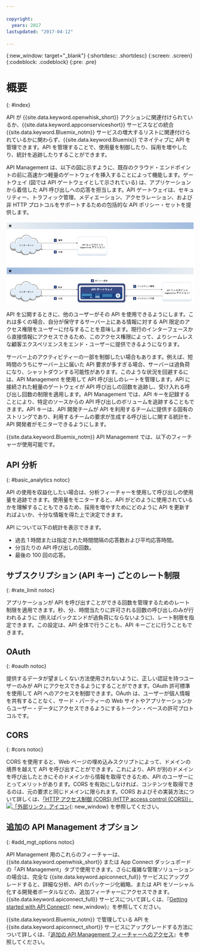 ```yaml
---

copyright:
  years: 2017
lastupdated: "2017-04-12"

---
```



{:new_window: target="_blank"}
{:shortdesc: .shortdesc}
{:screen: .screen}
{:codeblock: .codeblock}
{:pre: .pre}

# 概要
{: #index}

API が {{site.data.keyword.openwhisk_short}} アクションに関連付けられているか、{{site.data.keyword.appconserviceshort}} サービスなどの統合 {{site.data.keyword.Bluemix_notm}} サービスの増大するリストに関連付けられているかに関わらず、{{site.data.keyword.Bluemix}} でネイティブに API を管理できます。API を管理することで、使用量を制御したり、採用を増やしたり、統計を追跡したりすることができます。

API Management は、以下の図に示すように、既存のクラウド・エンドポイントの前に高速かつ軽量のゲートウェイを挿入することによって機能します。ゲートウェイ (図では API ゲートウェイとして示されている) は、アプリケーションから着信した API 呼び出しへの応答を担当します。API ゲートウェイは、セキュリティー、トラフィック管理、メディエーション、アクセラレーション、および非 HTTP プロトコルをサポートするための包括的な API ポリシー・セットを提供します。

![API ゲートウェイのフロー。](images/bluemix-native-apim-flow_ow.png "API Management のフロー。")

API を公開するときに、他のユーザーがその API を使用できるようにします。これは多くの場合、自分が保守するサーバー上にある情報に対する API 限定のアクセス権限をユーザーに付与することを意味します。現行のインターフェースから直接情報にアクセスできるため、このアクセス権限によって、よりシームレスな顧客エクスペリエンスをエンド・ユーザーに提供できるようになります。

サーバー上のアクティビティーの一部を制御したい場合もあります。例えば、短時間のうちにサーバー上に届いた API 要求が多すぎる場合、サーバーは過負荷になり、シャットダウンする可能性があります。このような状況を回避するには、API Management を使用して API 呼び出しのレートを管理します。API に接続された軽量のゲートウェイが API 呼び出しの回数を追跡し、受け入れる呼び出し回数の制限を適用します。API Management では、API キーを記録することにより、特定のソースからの API 呼び出しのボリュームを追跡することもできます。API キーは、API 開発チームが API を利用するチームに提供する固有のストリングであり、利用するチームの要求が生成する呼び出しに関する統計を、API 開発者がモニターできるようにします。  

{{site.data.keyword.Bluemix_notm}} API Management では、以下のフィーチャーが使用可能です。
## API 分析
{: #basic_analytics notoc}

API の使用を収益化したい場合は、分析フィーチャーを使用して呼び出しの使用量を追跡できます。使用量をモニターすると、API がどのように使用されているかを理解することもできるため、採用を増やすためにどのように API を更新すればよいか、十分な情報を得た上で決定できます。

API について以下の統計を表示できます。
* 過去 1 時間または指定された時間間隔の応答数および平均応答時間。
* 分当たりの API 呼び出しの回数。
* 最後の 100 回の応答。

## サブスクリプション (API キー) ごとのレート制限
{: #rate_limit notoc}

アプリケーションが API を呼び出すことができる回数を管理するためのレート制限を適用できます。秒、分、時間当たりに許可される回数の呼び出しのみが行われるように (例えばバックエンドが過負荷にならないように)、レート制限を指定できます。この設定は、API 全体で行うことも、API キーごとに行うこともできます。

## OAuth
{: #oauth notoc}

提供するデータが望ましくない方法使用されないように、正しい認証を持つユーザーのみが API にアクセスできるようにすることができます。OAuth 許可標準を使用して API へのアクセスを制御できます。OAuth は、ユーザーが個人情報を共有することなく、サード・パーティーの Web サイトやアプリケーションからユーザー・データにアクセスできるようにするトークン・ベースの許可プロトコルです。

## CORS
{: #cors notoc}

CORS を使用すると、Web ページの埋め込みスクリプトによって、ドメインの境界を越えて API を呼び出すことができます。これにより、API が別のドメインを呼び出したときにそのドメインから情報を取得できるため、API のユーザーにとってメリットがあります。CORS を有効にしなければ、コンテンツを取得できるのは、元の要求と同じドメインに限られます。CORS およびその実装方法について詳しくは、[「HTTP アクセス制御 (CORS) (HTTP access control (CORS))」![「外部リンク」アイコン](../../icons/launch-glyph.svg "「外部リンク」アイコン")](https://developer.mozilla.org/en-US/docs/Web/HTTP/Access_control_CORS.html){: new_window} を参照してください。

## 追加の API Management オプション
{: #add_mgt_options notoc}

API Management 用のこれらのフィーチャーは、{{site.data.keyword.openwhisk_short}} または App Connect ダッシュボードの「API Management」タブで使用できます。さらに複雑な管理ソリューションの場合は、完全な {{site.data.keyword.apiconnect_full}} サービスにアップグレードすると、詳細な分析、API のパッケージ化戦略、または API をソーシャル化する開発者ポータルなどの、追加フィーチャーにアクセスできます。{{site.data.keyword.apiconnect_full}} サービスについて詳しくは、『[Getting started with API Connect](https://console.ng.bluemix.net/docs/services/apiconnect/index.html){: new_window}』を参照してください。

{{site.data.keyword.Bluemix_notm}} で管理している API を {{site.data.keyword.apiconnect_short}} サービスにアップグレードする方法について詳しくは、『[追加の API Management フィーチャーへのアクセス](upgrade.html)』を参照してください。

